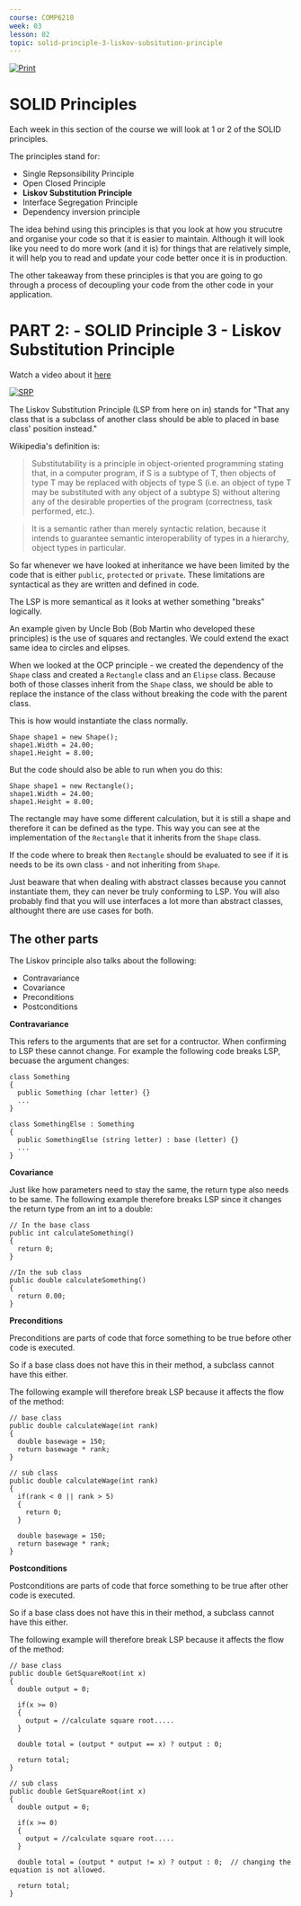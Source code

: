 ```yaml
---
course: COMP6210
week: 03
lesson: 02
topic: solid-principle-3-liskov-subsitution-principle
---
```


[![Print](https://img.shields.io/badge/DOWNLOAD_PDF-CLICK_HERE-blue.svg)](https://github.com/ToiOhomaiBCS/COMP6215-Course-Material/raw/master/week03/session02/readme.pdf)

# SOLID Principles

Each week in this section of the course we will look at 1 or 2 of the SOLID principles.

The principles stand for:

* Single Repsonsibility Principle
* Open Closed Principle
* **Liskov Substitution Principle**
* Interface Segregation Principle
* Dependency inversion principle

The idea behind using this principles is that you look at how you strucutre and organise your code so that it is easier to maintain. Although it will look like  you need to do more work (and it is) for things that are relatively simple, it will help you to read and update your code better once it is in production.

The other takeaway from these principles is that you are going to go through a process of decoupling your code from the other code in your application.

# PART 2: - SOLID Principle 3 - Liskov Substitution Principle

Watch a video about it [here](https://www.youtube.com/embed/-3UXq2krhyw)

[![SRP](http://i3.ytimg.com/vi/-3UXq2krhyw/hqdefault.jpg)](https://www.youtube.com/embed/-3UXq2krhyw)

The Liskov Substitution Principle (LSP from here on in) stands for "That any class that is a subclass of another class should be able to placed in base class' position instead."

Wikipedia's definition is: 

> Substitutability is a principle in object-oriented programming stating that, in a computer program, if S is a subtype of T, then objects of type T may be replaced with objects of type S (i.e. an object of type T may be substituted with any object of a subtype S) without altering any of the desirable properties of the program (correctness, task performed, etc.).

> It is a semantic rather than merely syntactic relation, because it intends to guarantee semantic interoperability of types in a hierarchy, object types in particular.

So far whenever we have looked at inheritance we have been limited by the code that is either `public`, `protected` or `private`. These limitations are syntactical as they are written and defined in code.

The LSP is more semantical as it looks at wether something "breaks" logically.

An example given by Uncle Bob (Bob Martin who developed these principles) is the use of squares and rectangles. We could extend the exact same idea to circles and elipses.

When we looked at the OCP principle - we created the dependency of the `Shape` class and created a `Rectangle` class and an `Elipse` class. Because both of those classes inherit from the `Shape` class, we should be able to replace the instance of the class without breaking the code with the parent class.

This is how would instantiate the class normally.

```
Shape shape1 = new Shape();
shape1.Width = 24.00;
shape1.Height = 8.00;
```

But the code should also be able to run when you do this:

```
Shape shape1 = new Rectangle();
shape1.Width = 24.00;
shape1.Height = 8.00;
```

The rectangle may have some different calculation, but it is still a shape and therefore it can be defined as the type. This way you can see at the implementation of the `Rectangle` that it inherits from the `Shape` class.

If the code where to break then `Rectangle` should be evaluated to see if it is needs to be its own class - and not inheriting from `Shape`.

Just beaware that when dealing with abstract classes because you cannot instantiate them, they can never be truly conforming to LSP. You will also probably find that you will use interfaces a lot more than abstract classes, althought there are use cases for both.

## The other parts

The Liskov principle also talks about the following:

* Contravariance
* Covariance
* Preconditions 
* Postconditions 

**Contravariance**

This refers to the arguments that are set for a contructor. When confirming to LSP these cannot change. For example the following code breaks LSP, becuase the argument changes:

```
class Something
{
  public Something (char letter) {}
  ...
}
```

```
class SomethingElse : Something
{
  public SomethingElse (string letter) : base (letter) {}
  ...
}
```

**Covariance**

Just like how parameters need to stay the same, the return type also needs to be same. The following example therefore breaks LSP since it changes the return type from an int to a double:

```
// In the base class
public int calculateSomething()
{
  return 0;
}
```

```
//In the sub class
public double calculateSomething()
{
  return 0.00;
}
```

**Preconditions**

Preconditions are parts of code that force something to be true before other code is executed. 

So if a base class does not have this in their method, a subclass cannot have this either.

The following example will therefore break LSP because it affects the flow of the method:

```
// base class
public double calculateWage(int rank)
{
  double basewage = 150;
  return basewage * rank;
}

// sub class
public double calculateWage(int rank)
{
  if(rank < 0 || rank > 5)
  {
    return 0;
  }

  double basewage = 150;
  return basewage * rank;
}
```

**Postconditions**

Postconditions are parts of code that force something to be true after other code is executed. 

So if a base class does not have this in their method, a subclass cannot have this either.

The following example will therefore break LSP because it affects the flow of the method:

```
// base class
public double GetSquareRoot(int x)
{
  double output = 0;

  if(x >= 0)
  {
    output = //calculate square root.....
  }

  double total = (output * output == x) ? output : 0; 

  return total;
}

// sub class
public double GetSquareRoot(int x)
{
  double output = 0;

  if(x >= 0)
  {
    output = //calculate square root..... 
  }

  double total = (output * output != x) ? output : 0;  // changing the equation is not allowed.

  return total;
}
```